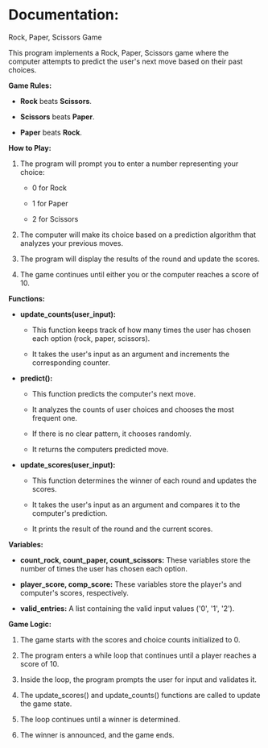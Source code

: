 # Documentation:

Rock, Paper, Scissors Game

This program implements a Rock, Paper, Scissors game where the computer
attempts to predict the user\'s next move based on their past choices.

**Game Rules:**

- **Rock** beats **Scissors**.

- **Scissors** beats **Paper**.

- **Paper** beats **Rock**.

**How to Play:**

1.  The program will prompt you to enter a number representing your
    choice:

    - 0 for Rock

    - 1 for Paper

    - 2 for Scissors

2.  The computer will make its choice based on a prediction algorithm
    that analyzes your previous moves.

3.  The program will display the results of the round and update the
    scores.

4.  The game continues until either you or the computer reaches a score
    of 10.

**Functions:**

- **update_counts(user_input):**

  - This function keeps track of how many times the user has chosen each
    option (rock, paper, scissors).

  - It takes the user\'s input as an argument and increments the
    corresponding counter.

- **predict():**

  - This function predicts the computer\'s next move.

  - It analyzes the counts of user choices and chooses the most frequent
    one.

  - If there is no clear pattern, it chooses randomly.

  - It returns the computers predicted move.

- **update_scores(user_input):**

  - This function determines the winner of each round and updates the
    scores.

  - It takes the user\'s input as an argument and compares it to the
    computer\'s prediction.

  - It prints the result of the round and the current scores.

**Variables:**

- **count_rock, count_paper, count_scissors:** These variables store the
  number of times the user has chosen each option.

- **player_score, comp_score:** These variables store the player\'s and
  computer\'s scores, respectively.

- **valid_entries:** A list containing the valid input values (\'0\',
  \'1\', \'2\').

**Game Logic:**

1.  The game starts with the scores and choice counts initialized to 0.

2.  The program enters a while loop that continues until a player
    reaches a score of 10.

3.  Inside the loop, the program prompts the user for input and
    validates it.

4.  The update_scores() and update_counts() functions are called to
    update the game state.

5.  The loop continues until a winner is determined.

6.  The winner is announced, and the game ends.
